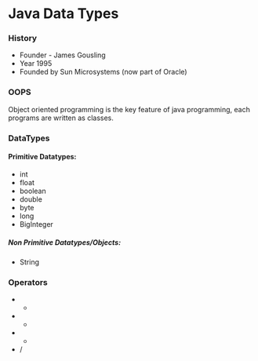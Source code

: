 
# Java Data Types

### History
- Founder - James Gousling
- Year 1995
- Founded by Sun Microsystems (now part of Oracle)

### OOPS

Object oriented programming is the key feature of java programming, each programs are written as classes.

### DataTypes

#### Primitive Datatypes:

-	int
-	float
-	boolean
-	double
-	byte
-	long
-	BigInteger

##### Non Primitive Datatypes/Objects:

-	String

### Operators 
-	+
-	-
-	*
-	/
